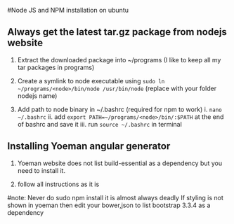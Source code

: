 #Node JS and NPM installation on ubuntu

## Always get the latest tar.gz package from nodejs website


1. Extract the downloaded package into ~/programs (I like to keep all my tar packages in programs)

2. Create a symlink to node executable using `sudo ln ~/programs/<node>/bin/node /usr/bin/node`
  (replace <node> with your folder nodejs name)

3.  Add path to node binary in  ~/.bashrc (required for npm to work)
    i. `nano ~/.bashrc`
    ii. add `export PATH=~/programs/<node>/bin/:$PATH` at the end of bashrc and save it
    iii. run `source ~/.bashrc` in terminal

## Installing Yoeman angular generator


1. Yoeman website does not list build-essential as a dependency but you need to install it.

2. follow all instructions as it is

#note: Never do sudo npm install <package name> it is almost always deadly
      If styling is not shown in yoeman then edit your bower,json to list bootstrap 3.3.4 as a dependency
